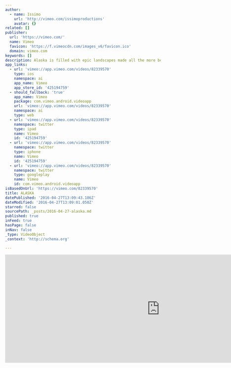 ```yaml
---
author:
  - name: Issimo
    url: 'http://vimeo.com/issimoproductions'
    avatar: {}
related: []
publisher:
  url: 'https://vimeo.com/'
  name: Vimeo
  favicon: 'https://f.vimeocdn.com/images_v6/favicon.ico'
  domain: vimeo.com
keywords: []
description: Alaska is filled with epic landscapes made all the more beautiful in the quiet frozen solitude of winter. This is a compilation of some of the footage we captured on a recent trip to Alaska.
app_links:
  - url: 'vimeo://app.vimeo.com/videos/82339570'
    type: ios
    namespace: ai
    app_name: Vimeo
    app_store_id: '425194759'
  - should_fallback: 'true'
    app_name: Vimeo
    package: com.vimeo.android.videoapp
    url: 'vimeo://app.vimeo.com/videos/82339570'
    namespace: ai
    type: web
  - url: 'vimeo://app.vimeo.com/videos/82339570'
    namespace: twitter
    type: ipad
    name: Vimeo
    id: '425194759'
  - url: 'vimeo://app.vimeo.com/videos/82339570'
    namespace: twitter
    type: iphone
    name: Vimeo
    id: '425194759'
  - url: 'vimeo://app.vimeo.com/videos/82339570'
    namespace: twitter
    type: googleplay
    name: Vimeo
    id: com.vimeo.android.videoapp
isBasedOnUrl: 'https://vimeo.com/82339570'
title: ALASKA
datePublished: '2016-04-27T13:09:43.186Z'
dateModified: '2016-04-27T13:09:01.050Z'
starred: false
sourcePath: _posts/2016-04-27-alaska.md
published: true
inFeed: true
hasPage: false
inNav: false
_type: VideoObject
_context: 'http://schema.org'

---
```

<iframe src="https://cdn.embedly.com/widgets/media.html?src=https%3A%2F%2Fplayer.vimeo.com%2Fvideo%2F82339570&amp;url=https%3A%2F%2Fvimeo.com%2F82339570&amp;image=http%3A%2F%2Fi.vimeocdn.com%2Fvideo%2F497819508_1280.jpg&amp;key=b7d04c9b404c499eba89ee7072e1c4f7&amp;type=text%2Fhtml&amp;schema=vimeo" width="1000" height="351" scrolling="no" frameborder="0" allowfullscreen="" style=""></iframe>